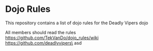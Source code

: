 Dojo Rules
==========

This repository contains a list of dojo rules for the Deadly Vipers dojo

All members should read the rules
https://github.com/TekVanDo/dojo_rules/wiki
https://github.com/deadlyvipers\
asd